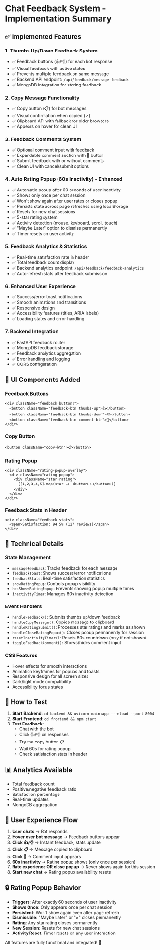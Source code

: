 # Chat Feedback System - Implementation Summary

## ✅ Implemented Features

### 1. **Thumbs Up/Down Feedback System**
- ✅ Feedback buttons (👍/👎) for each bot response
- ✅ Visual feedback with active states
- ✅ Prevents multiple feedback on same message
- ✅ Backend API endpoint: `/api/feedback/message-feedback`
- ✅ MongoDB integration for storing feedback

### 2. **Copy Message Functionality**
- ✅ Copy button (📋) for bot messages
- ✅ Visual confirmation when copied (✓)
- ✅ Clipboard API with fallback for older browsers
- ✅ Appears on hover for clean UI

### 3. **Feedback Comments System**
- ✅ Optional comment input with feedback
- ✅ Expandable comment section with 💬 button
- ✅ Submit feedback with or without comments
- ✅ Clean UI with cancel/submit options

### 4. **Auto Rating Popup (60s Inactivity) - Enhanced**
- ✅ Automatic popup after 60 seconds of user inactivity
- ✅ Shows only once per chat session
- ✅ Won't show again after user rates or closes popup
- ✅ Persists state across page refreshes using localStorage
- ✅ Resets for new chat sessions
- ✅ 5-star rating system
- ✅ Activity detection (mouse, keyboard, scroll, touch)
- ✅ "Maybe Later" option to dismiss permanently
- ✅ Timer resets on user activity

### 5. **Feedback Analytics & Statistics**
- ✅ Real-time satisfaction rate in header
- ✅ Total feedback count display
- ✅ Backend analytics endpoint: `/api/feedback/feedback-analytics`
- ✅ Auto-refresh stats after feedback submission

### 6. **Enhanced User Experience**
- ✅ Success/error toast notifications
- ✅ Smooth animations and transitions
- ✅ Responsive design
- ✅ Accessibility features (titles, ARIA labels)
- ✅ Loading states and error handling

### 7. **Backend Integration**
- ✅ FastAPI feedback router
- ✅ MongoDB feedback storage
- ✅ Feedback analytics aggregation
- ✅ Error handling and logging
- ✅ CORS configuration

## 🎨 UI Components Added

### Feedback Buttons
```tsx
<div className="feedback-buttons">
  <button className="feedback-btn thumbs-up">👍</button>
  <button className="feedback-btn thumbs-down">👎</button>
  <button className="feedback-btn comment-btn">💬</button>
</div>
```

### Copy Button
```tsx
<button className="copy-btn">📋</button>
```

### Rating Popup
```tsx
<div className="rating-popup-overlay">
  <div className="rating-popup">
    <div className="star-rating">
      {[1,2,3,4,5].map(star => <button>⭐</button>)}
    </div>
  </div>
</div>
```

### Feedback Stats in Header
```tsx
<div className="feedback-stats">
  <span>Satisfaction: 94.5% (127 reviews)</span>
</div>
```

## 🔧 Technical Details

### State Management
- `messageFeedback`: Tracks feedback for each message
- `feedbackToast`: Shows success/error notifications  
- `feedbackStats`: Real-time satisfaction statistics
- `showRatingPopup`: Controls popup visibility
- `hasShownRatingPopup`: Prevents showing popup multiple times
- `inactivityTimer`: Manages 60s inactivity detection

### Event Handlers
- `handleFeedback()`: Submits thumbs up/down feedback
- `handleCopyMessage()`: Copies message to clipboard
- `handleRatingSubmit()`: Processes star ratings and marks as shown
- `handleCloseRatingPopup()`: Closes popup permanently for session
- `resetInactivityTimer()`: Resets 60s countdown (only if not shown)
- `toggleFeedbackComment()`: Shows/hides comment input

### CSS Features
- Hover effects for smooth interactions
- Animation keyframes for popups and toasts
- Responsive design for all screen sizes
- Dark/light mode compatibility
- Accessibility focus states

## 🚀 How to Test

1. **Start Backend**: `cd backend && uvicorn main:app --reload --port 8004`
2. **Start Frontend**: `cd frontend && npm start`
3. **Test Feedback**: 
   - Chat with the bot
   - Click 👍/👎 on responses
   - Try the copy button 📋
   - Wait 60s for rating popup
   - Check satisfaction stats in header

## 📊 Analytics Available

- Total feedback count
- Positive/negative feedback ratio
- Satisfaction percentage
- Real-time updates
- MongoDB aggregation

## 🎯 User Experience Flow

1. **User chats** → Bot responds
2. **Hover over bot message** → Feedback buttons appear
3. **Click 👍/👎** → Instant feedback, stats update
4. **Click 📋** → Message copied to clipboard  
5. **Click 💬** → Comment input appears
6. **60s inactivity** → Rating popup shows (only once per session)
7. **Rate experience OR close popup** → Never shows again for this session
8. **Start new chat** → Rating popup availability resets

## 🔒 Rating Popup Behavior

- **Triggers**: After exactly 60 seconds of user inactivity
- **Shows Once**: Only appears once per chat session
- **Persistent**: Won't show again even after page refresh
- **Dismissible**: "Maybe Later" or "×" closes permanently
- **Rating**: Any star rating closes permanently  
- **New Session**: Resets for new chat sessions
- **Activity Reset**: Timer resets on any user interaction

All features are fully functional and integrated! 🎉
